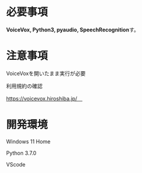 # 必要事項

**VoiceVox, Python3, pyaudio, SpeechRecognition**す。

# 注意事項
VoiceVoxを開いたまま実行が必要

利用規約の確認

https://voicevox.hiroshiba.jp/　

# 開発環境
Windows 11 Home

Python 3.7.0

VScode
